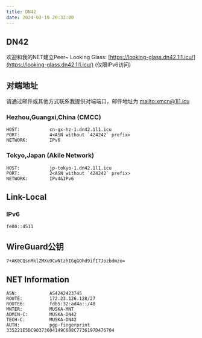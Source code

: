 ```yaml
---
title: DN42
date: 2024-03-10 20:32:00
---
```

## DN42

欢迎和我的NET建立Peer~
Looking Glass: [https://looking-glass.dn42.1l1.icu/](https://looking-glass.dn42.1l1.icu/) (仅限IPv6访问)

## 对端地址

请通过邮件或其他方式联系我提供对端端口，邮件地址为 <mailto:xmcn@1l1.icu>

### Hezhou,Guangxi,China (CMCC)

```plaintext
HOST:           cn-gx-hz-1.dn42.1l1.icu
PORT:           4<ASN without `424242` prefix>
NETWORK:        IPv6
```

### Tokyo,Japan (Akile Network)

```plaintext
HOST:           jp-tokyo-1.dn42.1l1.icu
PORT:           2<ASN without `424242` prefix>
NETWORK:        IPv4&IPv6
```

## Link-Local

### IPv6

```plaintext
fe80::4511
```

## WireGuard公钥

```plaintext
7+AK0CQsnMklZMXu9CwNtzhIGqGOhd9ifI7Jozbdmzo=
```

## NET Information

```plaintext
ASN:            AS4242423745
ROUTE:          172.23.126.128/27
ROUTE6:         fdb5:32:ad4a::/48
MNTER:          MUSKA-MNT
ADMIN-C:        MUSKA-DN42
TECH-C:         MUSKA-DN42
AUTH:           pgp-fingerprint 335221E5DC90373604149C608C7736197D476704
```
